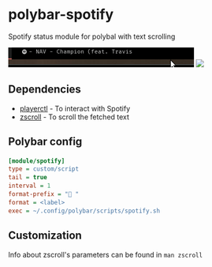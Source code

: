# polybar-spotify
Spotify status module for polybal with text scrolling

![](screenshots/demo2.gif)
![](screenshots/demo.gif)

## Dependencies

- [playerctl](https://github.com/altdesktop/playerctl#installing) - To interact with Spotify
- [zscroll](https://github.com/noctuid/zscroll#installation) - To scroll the fetched text

## Polybar config

```ini
[module/spotify]
type = custom/script
tail = true
interval = 1
format-prefix = " "
format = <label>
exec = ~/.config/polybar/scripts/spotify.sh
```
## Customization
Info about zscroll's parameters can be found in `man zscroll`
